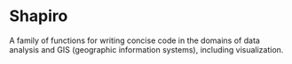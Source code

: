 # Shapiro
A family of functions for writing concise code in the domains of data analysis and GIS (geographic information systems), including visualization.
